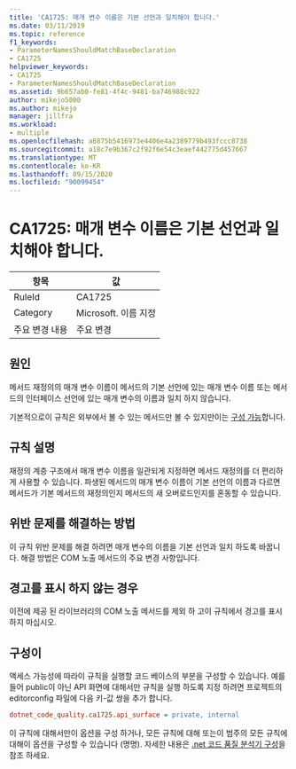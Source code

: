 ```yaml
---
title: 'CA1725: 매개 변수 이름은 기본 선언과 일치해야 합니다.'
ms.date: 03/11/2019
ms.topic: reference
f1_keywords:
- ParameterNamesShouldMatchBaseDeclaration
- CA1725
helpviewer_keywords:
- CA1725
- ParameterNamesShouldMatchBaseDeclaration
ms.assetid: 9b657ab0-fe81-4f4c-9481-ba746988c922
author: mikejo5000
ms.author: mikejo
manager: jillfra
ms.workload:
- multiple
ms.openlocfilehash: a8875b5416973e4406e4a2389779b493fccc8738
ms.sourcegitcommit: a18c7e9b367c2f92f6e54c3eaef442775d457667
ms.translationtype: MT
ms.contentlocale: ko-KR
ms.lasthandoff: 09/15/2020
ms.locfileid: "90099454"
---
```

# <a name="ca1725-parameter-names-should-match-base-declaration"></a>CA1725: 매개 변수 이름은 기본 선언과 일치해야 합니다.

|항목|값|
|-|-|
|RuleId|CA1725|
|Category|Microsoft. 이름 지정|
|주요 변경 내용|주요 변경|

## <a name="cause"></a>원인

메서드 재정의의 매개 변수 이름이 메서드의 기본 선언에 있는 매개 변수 이름 또는 메서드의 인터페이스 선언에 있는 매개 변수의 이름과 일치 하지 않습니다.

기본적으로이 규칙은 외부에서 볼 수 있는 메서드만 볼 수 있지만이는 [구성 가능](#configurability)합니다.

## <a name="rule-description"></a>규칙 설명

재정의 계층 구조에서 매개 변수 이름을 일관되게 지정하면 메서드 재정의를 더 편리하게 사용할 수 있습니다. 파생된 메서드의 매개 변수 이름이 기본 선언의 이름과 다르면 메서드가 기본 메서드의 재정의인지 메서드의 새 오버로드인지를 혼동할 수 있습니다.

## <a name="how-to-fix-violations"></a>위반 문제를 해결하는 방법

이 규칙 위반 문제를 해결 하려면 매개 변수의 이름을 기본 선언과 일치 하도록 바꿉니다. 해결 방법은 COM 노출 메서드의 주요 변경 사항입니다.

## <a name="when-to-suppress-warnings"></a>경고를 표시 하지 않는 경우

이전에 제공 된 라이브러리의 COM 노출 메서드를 제외 하 고이 규칙에서 경고를 표시 하지 마십시오.

## <a name="configurability"></a>구성이

액세스 가능성에 따라이 규칙을 실행할 코드 베이스의 부분을 구성할 수 있습니다. 예를 들어 public이 아닌 API 화면에 대해서만 규칙을 실행 하도록 지정 하려면 프로젝트의 editorconfig 파일에 다음 키-값 쌍을 추가 합니다.

```ini
dotnet_code_quality.ca1725.api_surface = private, internal
```

이 규칙에 대해서만이 옵션을 구성 하거나, 모든 규칙에 대해 또는이 범주의 모든 규칙에 대해이 옵션을 구성할 수 있습니다 (명명). 자세한 내용은 [.net 코드 품질 분석기 구성](configure-fxcop-analyzers.md)을 참조 하세요.
